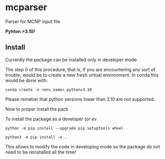# mcparser
Parser for MCNP input file

**Pyhton >3.10!**

## Install
Currently the package can be installed only in developer mode.

The step 0 of this procedure, that is, if you are encountering any
sort of trouble, would be to create a new fresh virtual environment.
In conda this would be done with:
```
conda create -n <env_name> python=3.10
```
Please remeber that python versions lower than 3.10 are not supported.

Now to proper install the pack

To install the package as a developer (or ev
```
python -m pip install --upgrade pip setuptools wheel
```

```
python3 -m pip install -e .
```

This allows to modify the code in developing mode so the package do not need to be reinstalled all the time!